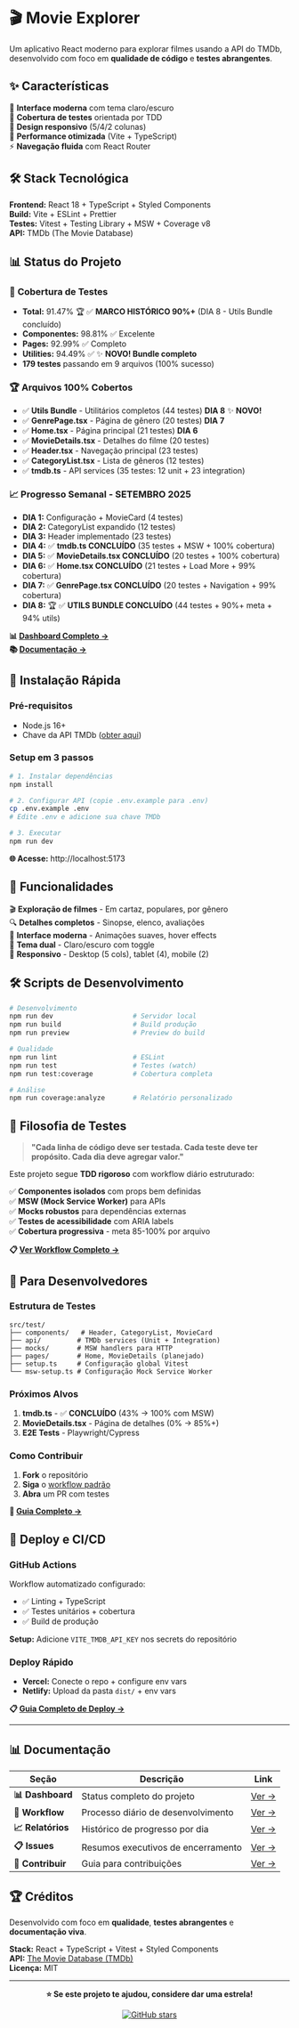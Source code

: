 # 🎬 Movie Explorer

Um aplicativo React moderno para explorar filmes usando a API do TMDb, desenvolvido com foco em **qualidade de código** e **testes abrangentes**.

## ✨ Características

🎯 **Interface moderna** com tema claro/escuro  
🧪 **Cobertura de testes** orientada por TDD  
📱 **Design responsivo** (5/4/2 colunas)  
🚀 **Performance otimizada** (Vite + TypeScript)  
⚡ **Navegação fluida** com React Router

## 🛠️ Stack Tecnológica

**Frontend:** React 18 + TypeScript + Styled Components  
**Build:** Vite + ESLint + Prettier  
**Testes:** Vitest + Testing Library + MSW + Coverage v8  
**API:** TMDb (The Movie Database)

## 📊 Status do Projeto

### 🧪 **Cobertura de Testes**

- **Total:** 91.47% 🏆 ✅ **MARCO HISTÓRICO 90%+** (DIA 8 - Utils Bundle concluído)
- **Componentes:** 98.81% ✅ Excelente
- **Pages:** 92.99% ✅ Completo
- **Utilities:** 94.49% ✅ ✨ **NOVO! Bundle completo**
- **179 testes** passando em 9 arquivos (100% sucesso)

### 🏆 **Arquivos 100% Cobertos**

- ✅ **Utils Bundle** - Utilitários completos (44 testes) **DIA 8** ✨ **NOVO!**
- ✅ **GenrePage.tsx** - Página de gênero (20 testes) **DIA 7**
- ✅ **Home.tsx** - Página principal (21 testes) **DIA 6**
- ✅ **MovieDetails.tsx** - Detalhes do filme (20 testes)
- ✅ **Header.tsx** - Navegação principal (23 testes)
- ✅ **CategoryList.tsx** - Lista de gêneros (12 testes)
- ✅ **tmdb.ts** - API services (35 testes: 12 unit + 23 integration)

### 📈 **Progresso Semanal - SETEMBRO 2025**

- **DIA 1:** Configuração + MovieCard (4 testes)
- **DIA 2:** CategoryList expandido (12 testes)
- **DIA 3:** Header implementado (23 testes)
- **DIA 4:** ✅ **tmdb.ts CONCLUÍDO** (35 testes + MSW + 100% cobertura)
- **DIA 5:** ✅ **MovieDetails.tsx CONCLUÍDO** (20 testes + 100% cobertura)
- **DIA 6:** ✅ **Home.tsx CONCLUÍDO** (21 testes + Load More + 99% cobertura)
- **DIA 7:** ✅ **GenrePage.tsx CONCLUÍDO** (20 testes + Navigation + 99% cobertura)
- **DIA 8:** 🏆 ✅ **UTILS BUNDLE CONCLUÍDO** (44 testes + 90%+ meta + 94% utils)

**📊 [Dashboard Completo →](docs/dashboard/STATUS_DASHBOARD.md)**  
**📚 [Documentação →](docs/)**

## 🚀 Instalação Rápida

### **Pré-requisitos**

- Node.js 16+
- Chave da API TMDb ([obter aqui](https://www.themoviedb.org/))

### **Setup em 3 passos**

```bash
# 1. Instalar dependências
npm install

# 2. Configurar API (copie .env.example para .env)
cp .env.example .env
# Edite .env e adicione sua chave TMDb

# 3. Executar
npm run dev
```

**🌐 Acesse:** http://localhost:5173

## 📱 Funcionalidades

🎬 **Exploração de filmes** - Em cartaz, populares, por gênero  
🔍 **Detalhes completos** - Sinopse, elenco, avaliações  
🎨 **Interface moderna** - Animações suaves, hover effects  
🌙 **Tema dual** - Claro/escuro com toggle  
📱 **Responsivo** - Desktop (5 cols), tablet (4), mobile (2)

## 🛠️ Scripts de Desenvolvimento

```bash
# Desenvolvimento
npm run dev                    # Servidor local
npm run build                  # Build produção
npm run preview                # Preview do build

# Qualidade
npm run lint                   # ESLint
npm run test                   # Testes (watch)
npm run test:coverage          # Cobertura completa

# Análise
npm run coverage:analyze       # Relatório personalizado
```

## 🧪 Filosofia de Testes

> **"Cada linha de código deve ser testada. Cada teste deve ter propósito. Cada dia deve agregar valor."**

Este projeto segue **TDD rigoroso** com workflow diário estruturado:

✅ **Componentes isolados** com props bem definidas  
✅ **MSW (Mock Service Worker)** para APIs  
✅ **Mocks robustos** para dependências externas  
✅ **Testes de acessibilidade** com ARIA labels  
✅ **Cobertura progressiva** - meta 85-100% por arquivo

**📋 [Ver Workflow Completo →](docs/workflow/DAILY_WORKFLOW_STANDARD.md)**

## 🎯 Para Desenvolvedores

### **Estrutura de Testes**

```
src/test/
├── components/   # Header, CategoryList, MovieCard
├── api/         # TMDb services (Unit + Integration)
├── mocks/       # MSW handlers para HTTP
├── pages/       # Home, MovieDetails (planejado)
├── setup.ts     # Configuração global Vitest
└── msw-setup.ts # Configuração Mock Service Worker
```

### **Próximos Alvos**

1. **tmdb.ts** - ✅ **CONCLUÍDO** (43% → 100% com MSW)
2. **MovieDetails.tsx** - Página de detalhes (0% → 85%+)
3. **E2E Tests** - Playwright/Cypress

### **Como Contribuir**

1. **Fork** o repositório
2. **Siga** o [workflow padrão](docs/workflow/DAILY_WORKFLOW_STANDARD.md)
3. **Abra** um PR com testes

**📖 [Guia Completo →](CONTRIBUTING.md)**

## 🚀 Deploy e CI/CD

### **GitHub Actions**

Workflow automatizado configurado:

- ✅ Linting + TypeScript
- ✅ Testes unitários + cobertura
- ✅ Build de produção

**Setup:** Adicione `VITE_TMDB_API_KEY` nos secrets do repositório

### **Deploy Rápido**

- **Vercel:** Conecte o repo + configure env vars
- **Netlify:** Upload da pasta `dist/` + env vars

**📋 [Guia Completo de Deploy →](docs/)**

---

## 📊 Documentação

| Seção             | Descrição                          | Link                                              |
| ----------------- | ---------------------------------- | ------------------------------------------------- |
| **📊 Dashboard**  | Status completo do projeto         | [Ver →](docs/dashboard/STATUS_DASHBOARD.md)       |
| **🔄 Workflow**   | Processo diário de desenvolvimento | [Ver →](docs/workflow/DAILY_WORKFLOW_STANDARD.md) |
| **📈 Relatórios** | Histórico de progresso por dia     | [Ver →](docs/reports/)                            |
| **📋 Issues**     | Resumos executivos de encerramento | [Ver →](docs/reports/daily/issue/)                |
| **🤝 Contribuir** | Guia para contribuições            | [Ver →](CONTRIBUTING.md)                          |

## 🏆 Créditos

Desenvolvido com foco em **qualidade**, **testes abrangentes** e **documentação viva**.

**Stack:** React + TypeScript + Vitest + Styled Components  
**API:** [The Movie Database (TMDb)](https://www.themoviedb.org/)  
**Licença:** MIT

---

<div align="center">

**⭐ Se este projeto te ajudou, considere dar uma estrela!**

[![GitHub stars](https://img.shields.io/github/stars/username/movie-explorer?style=social)](https://github.com/username/movie-explorer)

</div>
